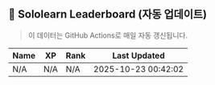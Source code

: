 
## 🧠 Sololearn Leaderboard (자동 업데이트)
> 이 데이터는 GitHub Actions로 매일 자동 갱신됩니다.

| Name | XP | Rank | Last Updated |
|------|----|------|---------------|
| N/A | N/A | N/A | 2025-10-23 00:42:02 |
